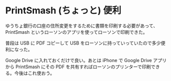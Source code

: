 # PrintSmash (ちょっと) 便利
ゆうちょ銀行の口座の住所変更をするために書類を印刷する必要があって、PrintSmash というローソンのアプリを使ってローソンで印刷できた。

普段は USB に PDF コピーして USB をローソンに持っていっていたので多少便利になった。

Google Drive に入れておくだけで良い。あとは iPhone で Google Drive アプリから PrintSmash にその PDF を共有すればローソンのプリンターで印刷できる。今後はこれ使おう。
